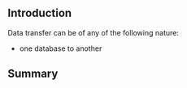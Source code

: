 ## Introduction

Data transfer can be of any of the following nature:
- one database to another


## Summary



